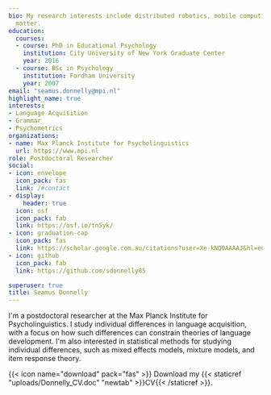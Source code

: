 ```yaml
---
bio: My research interests include distributed robotics, mobile computing and programmable
  matter.
education:
  courses:
  - course: PhD in Educational Psychology
    institution: City University of New York Graduate Center
    year: 2016
  - course: BSc in Psychology
    institution: Fordham University
    year: 2007
email: "seamus.donnelly@mpi.nl"
highlight_name: true
interests:
- Language Acquisition
- Grammar
- Psychometrics
organizations:
- name: Max Planck Institute for Psycholinguistics
  url: https://www.mpi.nl
role: Postdoctoral Researcher
social:
- icon: envelope
  icon_pack: fas
  link: /#contact
- display:
    header: true
  icon: osf
  icon_pack: fab
  link: https://osf.io/tn5yk/
- icon: graduation-cap
  icon_pack: fas
  link: https://scholar.google.com.au/citations?user=Xe-kNQ0AAAAJ&hl=en
- icon: github
  icon_pack: fab
  link: https://github.com/sdonnelly85

superuser: true
title: Seamus Donnelly
---
```


I'm a postdoctoral researcher at the Max Planck Institute for Psycholinguistics. I study individual differences in language acquisition, with a focus on how such differences can constrain theories of language development. I'm also interested in statistical methods for studying individual differences, such as mixed effects models, mixture models, and item response theory. 

{{< icon name="download" pack="fas" >}} Download my {{< staticref "uploads/Donnelly_CV.doc" "newtab" >}}CV{{< /staticref >}}.
